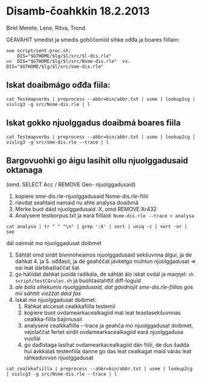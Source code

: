 # Disamb-čoahkkin 18.2.2013

Biret Merete, Lene, Ritva, Trond.

GEAVAHIT smedist ja smedis gohččomiid sihke ođđa ja boares fiillain:

```
see script/sent-proc.sh:
	DIS="$GTHOME/$lg/$l/src/$l-dis.rle"
=>	DIS="$GTHOME/$lg/$l/src/Nsme-dis.rle"  vs. DIS="$GTHOME/$lg/$l/src/sme-dis.rle"
```

## Iskat doaibmágo ođđa fiila:

```
cat Testmapverbs | preprocess --abbr=bin/abbr.txt | usme | lookup2cg | vislcg3 -g src/Nsme-dis.rle | l
```

## Iskat gokko njuolggadus doaibmá boares fiila

```
cat Testmapverbs | preprocess --abbr=bin/abbr.txt | usme | lookup2cg | vislcg3 -g src/sme-dis.rle --trace | l
```

## Bargovuohki go áigu lasihit ollu njuolggadusaid oktanaga

(omd. SELECT Acc / REMOVE Gen- njuolggadusaid)

1. kopiere sme-dis.rle-njuolggadusaid Nsme-dis.rle-fiilii
1. rievdat seahtaid namaid nu ahte analysa doaibmá
1. Merke buot dáid njuolggadusaid  :X, omd REMOVE:Xr432
1. Analysere testkorpus.txt ja eará fiillaid: `Nsme-dis.rle --trace > analysa`

```
cat analysa | tr " " "\n" | grep ':X' | sort | uniq -c | sort -nr | see
```

   dál oainnát mo njuolggadusat doibmet

1. Sáhtát omd sirdit bivnnoheamos njuolggadusaid sekšuvnna álgui, ja de
  dahkat 4. ja 5. ođđasit, ja de geahččat jávketgo muhtun njuolggadusat
  => eai leat dárbbašlaččat šat
1. go háliidat dahkat juoidá radikála, de sáhtát álo iskat ovdal ja maŋŋel:
  `sh script/testCGrules.sh`
ja buohtastahttit diff-loguid
1. *ale bala sihkkumis njuolggadusaid, dat gávdnojit sme-dis.rle-fiillas gos mii sáhttit viežžat daid fas*
1. Iskat mo njuolggadusat doibmet:
    1. Ráhkat alccesat cealkkafiilla testemii
    1. kopiere buot ovdamearkacealkagiid mat leat teastasekšuvnnas cealkka-fiilla bajimussii
    1. analysere cealkkafiilla --trace ja geahča mo njuolggadusat doibmet, vejolaččat fertet sirdit ovdamearkacealkagiid eará njuolggadusa vuollái
    1. go dađistaga lasihat ovdamearkacealkagiid dán fiilii, de dus šaddá hui ávkkálaš testenfiila danne go das leat cealkagat maid várás leat ráhkaduvvon njuolggadusat

```
cat cealkkafiilla | preprocess --abbr=bin/abbr.txt | usme | lookup2cg | vislcg3 -g src/Nsme-dis.rle --trace | l
```
